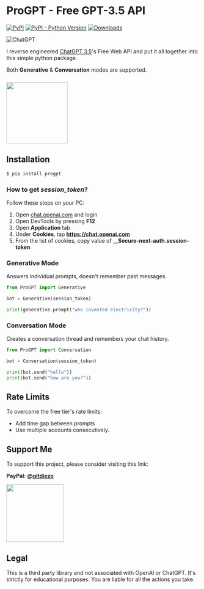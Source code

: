 # ProGPT - Free GPT-3.5 API

[![PyPI](https://img.shields.io/pypi/v/progpt)](https://pypi.org/project/progpt)
[![PyPI - Python Version](https://img.shields.io/pypi/pyversions/progpt)]()
[![Downloads](https://static.pepy.tech/badge/progpt/month)](https://pepy.tech/project/progpt)

![ChatGPT](https://img.shields.io/badge/chatGPT-74aa9c?style=for-the-badge&logo=openai&logoColor=white)

I reverse engineered [ChatGPT 3.5](https://chat.openai.com)'s Free Web API and put it all together into this simple python package.

Both **Generative** & **Conversation** modes are supported.

[<img style="margin-top: 10px" src="https://www.buymeacoffee.com/assets/img/guidelines/download-assets-sm-1.svg" width="160"/>](https://buymeacoffee.com/diezo)

## Installation
```python
$ pip install progpt
```

### How to get *session_token*?
Follow these steps on your PC:
1. Open [chat.openai.com](https://chat.openai.com) and login
2. Open DevTools by pressing **F12**
3. Open **Application** tab
4. Under **Cookies**, tap **https://chat.openai.com**
5. From the list of cookies, copy value of **__Secure-next-auth.session-token**


### Generative Mode
Answers individual prompts, doesn't remember past messages.

```python
from ProGPT import Generative

bot = Generative(session_token)

print(generative.prompt("who invented electricity?"))
```

### Conversation Mode
Creates a conversation thread and remembers your chat history.

```python
from ProGPT import Conversation

bot = Conversation(session_token)

print(bot.send("hello"))
print(bot.send("how are you?"))
```

## Rate Limits
To overcome the free tier's rate limits:
- Add time gap between prompts
- Use multiple accounts consecutively.

## Support Me
To support this project, please consider visiting this link:

**PayPal:** [**@gitdiezo**](https://www.paypal.com/paypalme/gitdiezo)

[<img src="https://www.buymeacoffee.com/assets/img/guidelines/download-assets-sm-1.svg" width="150"/>](https://buymeacoffee.com/diezo)

## Legal
This is a third party library and not associated with OpenAI or ChatGPT. It's strictly for educational purposes. You are liable for all the actions you take.
